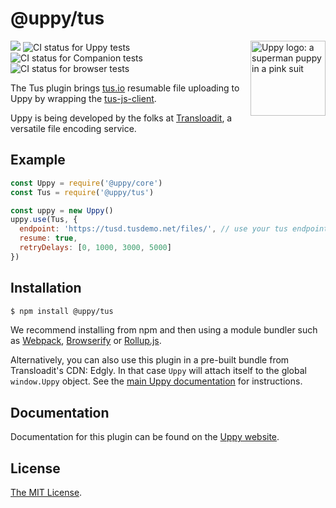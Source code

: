 # @uppy/tus

<img src="https://uppy.io/images/logos/uppy-dog-head-arrow.svg" width="120" alt="Uppy logo: a superman puppy in a pink suit" align="right">

<a href="https://www.npmjs.com/package/@uppy/tus"><img src="https://img.shields.io/npm/v/@uppy/tus.svg?style=flat-square"></a>
<img src="https://github.com/transloadit/uppy/workflows/Tests/badge.svg" alt="CI status for Uppy tests"> <img src="https://github.com/transloadit/uppy/workflows/Companion/badge.svg" alt="CI status for Companion tests"> <img src="https://github.com/transloadit/uppy/workflows/End-to-end%20tests/badge.svg" alt="CI status for browser tests">

The Tus plugin brings [tus.io][] resumable file uploading to Uppy by wrapping the [tus-js-client][].

Uppy is being developed by the folks at [Transloadit](https://transloadit.com), a versatile file encoding service.

## Example

```js
const Uppy = require('@uppy/core')
const Tus = require('@uppy/tus')

const uppy = new Uppy()
uppy.use(Tus, {
  endpoint: 'https://tusd.tusdemo.net/files/', // use your tus endpoint here
  resume: true,
  retryDelays: [0, 1000, 3000, 5000]
})
```

## Installation

```bash
$ npm install @uppy/tus
```

We recommend installing from npm and then using a module bundler such as [Webpack](https://webpack.js.org/), [Browserify](http://browserify.org/) or [Rollup.js](http://rollupjs.org/).

Alternatively, you can also use this plugin in a pre-built bundle from Transloadit's CDN: Edgly. In that case `Uppy` will attach itself to the global `window.Uppy` object. See the [main Uppy documentation](https://uppy.io/docs/#Installation) for instructions.

## Documentation

Documentation for this plugin can be found on the [Uppy website](https://uppy.io/docs/tus).

## License

[The MIT License](./LICENSE).

[tus.io]: https://tus.io
[tus-js-client]: https://github.com/tus/tus-js-client
